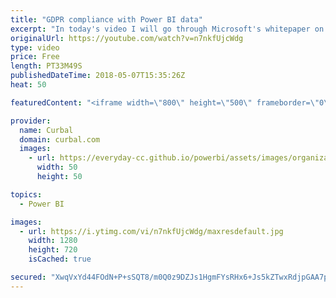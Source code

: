 ```yaml
---
title: "GDPR compliance with Power BI data"
excerpt: "In today's video I will go through Microsoft's whitepaper on GDPR compliance with Power BI Data.  The Power BI team has released a whitepaper to provide you with some basic understanding of the GDPR and relate that to Power BI. This whitepaper will help you understand options for how to configure Power"
originalUrl: https://youtube.com/watch?v=n7nkfUjcWdg
type: video
price: Free
length: PT33M49S
publishedDateTime: 2018-05-07T15:35:26Z
heat: 50

featuredContent: "<iframe width=\"800\" height=\"500\" frameborder=\"0\" src=\"https://www.youtube.com/embed/n7nkfUjcWdg\" allow=\"accelerometer; autoplay; encrypted-media; gyroscope; picture-in-picture\" allowfullscreen></iframe>"

provider:
  name: Curbal
  domain: curbal.com
  images:
    - url: https://everyday-cc.github.io/powerbi/assets/images/organizations/curbal.com-50x50.jpg
      width: 50
      height: 50

topics:
  - Power BI

images:
  - url: https://i.ytimg.com/vi/n7nkfUjcWdg/maxresdefault.jpg
    width: 1280
    height: 720
    isCached: true

secured: "XwqVxYd44FOdN+P+sSQT8/m0Q0z9DZJs1HgmFYsRHx6+Js5kZTwxRdjpGAA7pnEF9iAE4osnXc98LU8TjjVYVaI6vz1+pE4FdH37RYReKpOyW7YIKXNj4Xrf+W5PRiqM8HTr6AN27Mxt5yL2aLVIS9W1PkjIhk3RgaKNotwcext+lKhlk6gfAeZQNMnxElMGt4NsQD7rzFq/x7s3az8vr5BapQnOUGSEN7vu4XB0yvDot8mNOhznHrXHF2AsEKwMOrra/xxmRlel9XnpjYqcMUMeLyGgqvMrJzFohEOW6qdXPGUg2OxWbp2S3ndn7SLKL/UamvJcPbLuRbhQjGduTlKYiyBZuPSx4NOQxohZyuh/ot0v7H66Kyxnm5uI0sxfTRApo8LY7zLDNj8fhMKHjRCYI59PfhpaRrLn9M1d2Hc=;ErIft1usPEUxQ/ud+VJRgg=="
---
```



